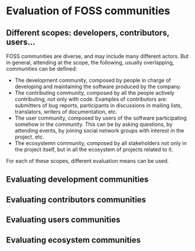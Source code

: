 # Evaluation of FOSS communities

## Different scopes: developers, contributors, users...

FOSS communities are diverse, and may include many different actors. But in general, attending at the scope, the following, usually overlapping, communities can be defined:

* The development community, composed by people in charge of developing and maintaining the software produced by the company.
* The contributing community, composed by all the people actively contributing, not only with code. Examples of contributors are: submitters of bug reports, participants in discussions in mailing lists, translators, writers of documentation, etc.
* The user community, composed by users of the software participating somehow in the community. This can be by asking questions, by attending events, by joining social network groups with interest in the project. etc.
* The ecosystemn community, composed by all stakeholders not only in the project itself, but in all the ecosystem of projects related to it.

For each of these scopes, different evaluation means can be used.

## Evaluating development communities

## Evaluating contributors communities

## Evaluating users communities

## Evaluating ecosystem communities


